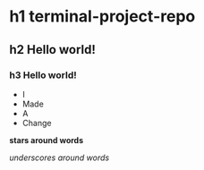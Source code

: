 # h1 terminal-project-repo

## h2 Hello world!

### h3 Hello world!

* I
* Made
* A
* Change 

**stars around words**

_underscores around words_
